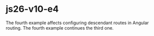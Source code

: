 # js26-v10-e4
The fourth example affects configuring descendant routes in Angular routing.
The fourth example continues the third one.
